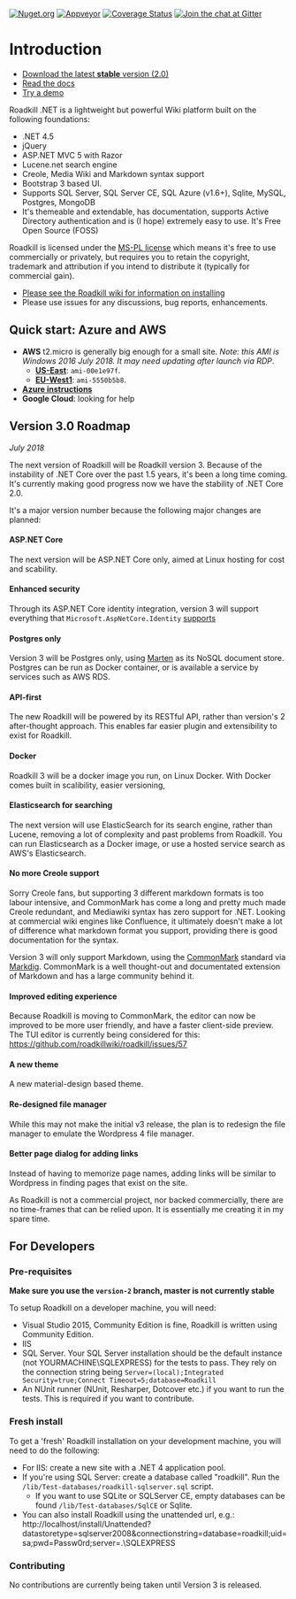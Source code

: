 [![Nuget.org](https://img.shields.io/nuget/v/Roadkill.svg?style=flat)](https://www.nuget.org/packages/Roadkill)
[![Appveyor](https://ci.appveyor.com/api/projects/status/37etwyx9kw7uriar/branch/master?svg=true)](https://ci.appveyor.com/project/yetanotherchris/roadkill)
[![Coverage Status](https://coveralls.io/repos/roadkillwiki/roadkill/badge.svg?branch=master&service=github)](https://coveralls.io/github/roadkillwiki/roadkill?branch=master)
[![Join the chat at Gitter](https://badges.gitter.im/Join%20Chat.svg)](https://gitter.im/roadkillwiki/general)

# Introduction

* [Download the latest **stable** version (2.0)](https://github.com/roadkillwiki/roadkill/releases/tag/v2.0)
* [Read the docs](http://roadkillwiki.net/wiki/6/documentation)
* [Try a demo](http://demo.roadkillwiki.net/)

Roadkill .NET is a lightweight but powerful Wiki platform built on the following foundations:

* .NET 4.5
* jQuery
* ASP.NET MVC 5 with Razor
* Lucene.net search engine
* Creole, Media Wiki and Markdown syntax support
* Bootstrap 3 based UI.
* Supports SQL Server, SQL Server CE, SQL Azure (v1.6+), Sqlite, MySQL, Postgres, MongoDB
* It's themeable and extendable, has documentation, supports Active Directory authentication and is (I hope) extremely easy to use. It's Free Open Source (FOSS)

Roadkill is licensed under the [MS-PL license](https://github.com/roadkillwiki/roadkill/blob/master/LICENCE.md) which means it's free to use commercially or privately, but requires you to retain the copyright, trademark and attribution if you intend to distribute it (typically for commercial gain).

* [Please see the Roadkill wiki for information on installing](http://www.roadkillwiki.net/wiki/2/installing)
* Please use issues for any discussions, bug reports, enhancements.

## Quick start: Azure and AWS

- **AWS** t2.micro is generally big enough for a small site. *Note: this AMI is Windows 2016 July 2018. It may need updating after launch via RDP*.
  - **[US-East](https://us-east-1.console.aws.amazon.com/ec2/v2/#LaunchInstanceWizard:ami=ami-ami-00e1e97f)**: `ami-00e1e97f`.
  - **[EU-West1](https://eu-west-1.console.aws.amazon.com/ec2/v2/#LaunchInstanceWizard:ami=ami-5550b5b8)**: `ami-5550b5b8`.
- **[Azure instructions](http://www.roadkillwiki.net/wiki/13/azure-website-deployments)**
- **Google Cloud**: looking for help


## Version 3.0 Roadmap

*July 2018*

The next version of Roadkill will be Roadkill version 3. Because of the instability of .NET Core over the past 1.5 years, it's been a long time coming. It's currently making good progress now we have the stability of .NET Core 2.0.

It's a major version number because the following major changes are planned:

#### ASP.NET Core

The next version will be ASP.NET Core only, aimed at Linux hosting for cost and scability.

#### Enhanced security

Through its ASP.NET Core identity integration, version 3 will support everything that `Microsoft.AspNetCore.Identity` [supports](https://docs.microsoft.com/en-us/aspnet/core/security/authentication/identity?view=aspnetcore-2.1&tabs=visual-studio%2Caspnetcore2x)

#### Postgres only

Version 3 will be Postgres only, using [Marten](http://jasperfx.github.io/marten/) as its NoSQL document store. Postgres can be run as Docker container, or is available a service by services such as AWS RDS.

#### API-first

The new Roadkill will be powered by its RESTful API, rather than version's 2 after-thought approach. This enables far easier plugin and extensibility to exist for Roadkill.

#### Docker

Roadkill 3 will be a docker image you run, on Linux Docker. With Docker comes built in scalibility, easier versioning, 

#### Elasticsearch for searching

The next version will use ElasticSearch for its search engine, rather than Lucene, removing a lot of complexity and past problems from Roadkill. You can run Elasticsearch as a Docker image, or use a hosted service search as AWS's Elasticsearch.

#### No more Creole support
Sorry Creole fans, but supporting 3 different markdown formats is too labour intensive, and CommonMark has come a long and pretty much made Creole redundant, and Mediawiki syntax has zero support for .NET. Looking at commercial wiki engines like Confluence, it ultimately doesn't make a lot of difference what markdown format you support, providing there is good documentation for the syntax.

Version 3 will only support Markdown, using the [CommonMark](http://commonmark.org/) standard via [Markdig](https://github.com/lunet-io/markdig). CommonMark is a well thought-out and documentated extension of Markdown and has a large community behind it.

#### Improved editing experience
Because Roadkill is moving to CommonMark, the editor can now be improved to be more user friendly, and have a faster client-side preview. The TUI editor is currently being considered for this: https://github.com/roadkillwiki/roadkill/issues/57

#### A new theme
A new material-design based theme.

#### Re-designed file manager
While this may not make the initial v3 release, the plan is to redesign the file manager to emulate the Wordpress 4 file manager.

#### Better page dialog for adding links
Instead of having to memorize page names, adding links will be similar to Wordpress in finding pages that exist on the site.


As Roadkill is not a commercial project, nor backed commercially, there are no time-frames that can be relied upon. It is essentially me creating it in my spare time.

## For Developers


### Pre-requisites

**Make sure you use the `version-2` branch, master is not currently stable**

To setup Roadkill on a developer machine, you will need:

* Visual Studio 2015, Community Edition is fine, Roadkill is written using Community Edition.
* IIS
* SQL Server. Your SQL Server installation should be the default instance (not YOURMACHINE\SQLEXPRESS) for the tests to pass. They rely on the connection string being `Server=(local);Integrated Security=true;Connect Timeout=5;database=Roadkill`
* An NUnit runner (NUnit, Resharper, Dotcover etc.) if you want to run the tests. This is required if you want to contribute.

### Fresh install

To get a 'fresh' Roadkill installation on your development machine, you will need to do the following:

* For IIS: create a new site with a .NET 4 application pool.
* If you're using SQL Server: create a database called "roadkill". Run the `/lib/Test-databases/roadkill-sqlserver.sql` script.
  * If you want to use SQLite or SQLServer CE, empty databases can be found `/lib/Test-databases/SqlCE` or Sqlite.
* You can also install Roadkill using the unattended url, e.g.: http://localhost/install/Unattended?datastoretype=sqlserver2008&connectionstring=database=roadkill;uid=sa;pwd=Passw0rd;server=.\SQLEXPRESS

### Contributing

No contributions are currently being taken until Version 3 is released.
